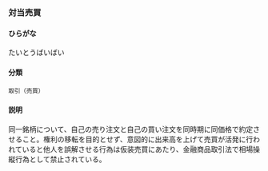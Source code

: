 <div style="display:none;">

## [あ行](securities-terms?id=あ行)
## [か行](securities-terms?id=か行)
## [さ行](securities-terms?id=さ行)
## [た行](securities-terms?id=た行)

</div>

### 対当売買

#### ひらがな

たいとうばいばい

#### 分類

`取引（売買）`

#### 説明

同一銘柄について、自己の売り注文と自己の買い注文を同時期に同価格で約定させること。権利の移転を目的とせず、意図的に出来高を上げて売買が活発に行われていると他人を誤解させる行為は仮装売買にあたり、金融商品取引法で相場操縦行為として禁止されている。

<div style="display:none;">

## [な行](securities-terms?id=な行)
## [は行](securities-terms?id=は行)
## [ま行](securities-terms?id=ま行)
## [や行](securities-terms?id=や行)
## [ら行](securities-terms?id=ら行)
## [わ行](securities-terms?id=わ行)
## [英数字・記号](securities-terms?id=英数字・記号)

</div>

